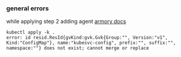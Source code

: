 ### general errors

while applying step 2 adding agent [armory docs](https://docs.armory.io/docs/armory-agent/armory-agent-quick/)

```
kubectl apply -k .
error: id resid.ResId{gvKind:gvk.Gvk{Group:"", Version:"v1", Kind:"ConfigMap"}, name:"kubesvc-config", prefix:"", suffix:"", namespace:""} does not exist; cannot merge or replace
```
